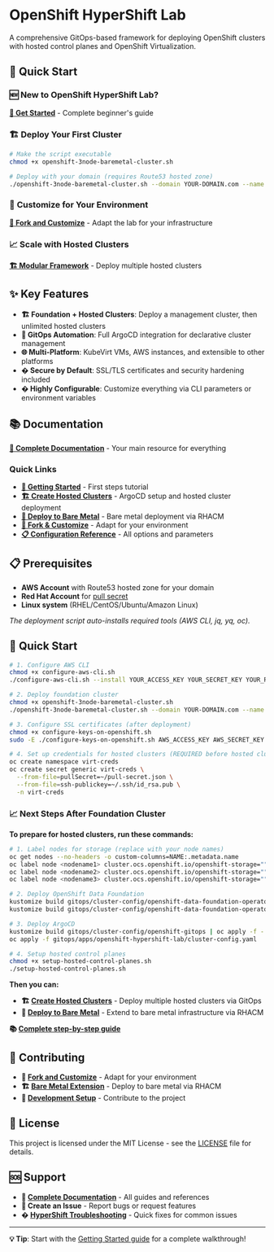 # OpenShift HyperShift Lab

A comprehensive GitOps-based framework for deploying OpenShift clusters with hosted control planes and OpenShift Virtualization.

## 🚀 Quick Start

### 🆕 **New to OpenShift HyperShift Lab?**
**[📖 Get Started](docs/diataxis/tutorials/getting-started-cluster.md)** - Complete beginner's guide

### 🏗️ **Deploy Your First Cluster**
```bash
# Make the script executable
chmod +x openshift-3node-baremetal-cluster.sh

# Deploy with your domain (requires Route53 hosted zone)
./openshift-3node-baremetal-cluster.sh --domain YOUR-DOMAIN.com --name my-cluster
```

### 🔧 **Customize for Your Environment**
**[🍴 Fork and Customize](docs/diataxis/how-to-guides/fork-and-customize.md)** - Adapt the lab for your infrastructure

### 📈 **Scale with Hosted Clusters**
**[🏗️ Modular Framework](docs/modular-hosted-clusters/README.md)** - Deploy multiple hosted clusters

## ✨ Key Features

- **🏗️ Foundation + Hosted Clusters**: Deploy a management cluster, then unlimited hosted clusters
- **🚀 GitOps Automation**: Full ArgoCD integration for declarative cluster management
- **🌐 Multi-Platform**: KubeVirt VMs, AWS instances, and extensible to other platforms
- **� Secure by Default**: SSL/TLS certificates and security hardening included
- **� Highly Configurable**: Customize everything via CLI parameters or environment variables

## 📚 Documentation

**[📖 Complete Documentation](docs/README.md)** - Your main resource for everything

### Quick Links
- **[🚀 Getting Started](docs/diataxis/tutorials/getting-started-cluster.md)** - First steps tutorial
- **[🏗️ Create Hosted Clusters](docs/diataxis/how-to-guides/create-hosted-cluster.md)** - ArgoCD setup and hosted cluster deployment
- **[🔧 Deploy to Bare Metal](docs/diataxis/how-to-guides/deploy-to-bare-metal.md)** - Bare metal deployment via RHACM
- **[🍴 Fork & Customize](docs/diataxis/how-to-guides/fork-and-customize.md)** - Adapt for your environment
- **[📋 Configuration Reference](docs/diataxis/reference/hypershift-lab-configuration.md)** - All options and parameters

## 📋 Prerequisites

- **AWS Account** with Route53 hosted zone for your domain
- **Red Hat Account** for [pull secret](https://console.redhat.com/openshift/install/pull-secret)
- **Linux system** (RHEL/CentOS/Ubuntu/Amazon Linux)

*The deployment script auto-installs required tools (AWS CLI, jq, yq, oc).*

## 🎯 Quick Start

```bash
# 1. Configure AWS CLI
chmod +x configure-aws-cli.sh
./configure-aws-cli.sh --install YOUR_ACCESS_KEY YOUR_SECRET_KEY YOUR_REGION

# 2. Deploy foundation cluster
chmod +x openshift-3node-baremetal-cluster.sh
./openshift-3node-baremetal-cluster.sh --domain YOUR-DOMAIN.com --name my-cluster --bare-metal

# 3. Configure SSL certificates (after deployment)
chmod +x configure-keys-on-openshift.sh
sudo -E ./configure-keys-on-openshift.sh AWS_ACCESS_KEY AWS_SECRET_KEY podman YOUR_EMAIL

# 4. Set up credentials for hosted clusters (REQUIRED before hosted clusters)
oc create namespace virt-creds
oc create secret generic virt-creds \
  --from-file=pullSecret=~/pull-secret.json \
  --from-file=ssh-publickey=~/.ssh/id_rsa.pub \
  -n virt-creds
```

### 📈 **Next Steps After Foundation Cluster**

**To prepare for hosted clusters, run these commands:**
```bash
# 1. Label nodes for storage (replace with your node names)
oc get nodes --no-headers -o custom-columns=NAME:.metadata.name
oc label node <nodename1> cluster.ocs.openshift.io/openshift-storage=""
oc label node <nodename2> cluster.ocs.openshift.io/openshift-storage=""
oc label node <nodename3> cluster.ocs.openshift.io/openshift-storage=""

# 2. Deploy OpenShift Data Foundation
kustomize build gitops/cluster-config/openshift-data-foundation-operator/operator/overlays/stable-4.18 | oc apply -f -
kustomize build gitops/cluster-config/openshift-data-foundation-operator/instance/overlays/aws | oc apply -f -

# 3. Deploy ArgoCD
kustomize build gitops/cluster-config/openshift-gitops | oc apply -f -
oc apply -f gitops/apps/openshift-hypershift-lab/cluster-config.yaml

# 4. Setup hosted control planes
chmod +x setup-hosted-control-planes.sh
./setup-hosted-control-planes.sh
```

**Then you can:**
- **🏗️ [Create Hosted Clusters](docs/diataxis/how-to-guides/create-hosted-cluster.md)** - Deploy multiple hosted clusters via GitOps
- **🔧 [Deploy to Bare Metal](docs/diataxis/how-to-guides/deploy-to-bare-metal.md)** - Extend to bare metal infrastructure via RHACM

**📚 [Complete step-by-step guide](docs/diataxis/tutorials/getting-started-cluster.md)**

## 🤝 Contributing

- **🍴 [Fork and Customize](docs/diataxis/how-to-guides/fork-and-customize.md)** - Adapt for your environment
- **🏗️ [Bare Metal Extension](docs/diataxis/how-to-guides/deploy-to-bare-metal.md)** - Deploy to bare metal via RHACM
- **🔧 [Development Setup](docs/diataxis/how-to-guides/developer/development-setup.md)** - Contribute to the project

## 📄 License

This project is licensed under the MIT License - see the [LICENSE](LICENSE) file for details.

## 🆘 Support

- **📖 [Complete Documentation](docs/README.md)** - All guides and references
- **🐛 Create an Issue** - Report bugs or request features
- **� [HyperShift Troubleshooting](docs/HYPERSHIFT-TROUBLESHOOTING.md)** - Quick fixes for common issues

---

**💡 Tip**: Start with the [Getting Started guide](docs/diataxis/tutorials/getting-started-cluster.md) for a complete walkthrough!

